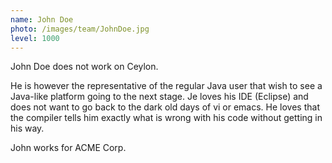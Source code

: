 ```yaml
---
name: John Doe
photo: /images/team/JohnDoe.jpg
level: 1000   
---
```

<!-- level explanation
1: founder and fearless leaders
10: active team with heavy involvement
100: casual contributors
1000: retired

 -->
John Doe does not work on Ceylon.

He is however the representative of the regular Java user that wish to see a Java-like platform going to the next stage. Je loves his IDE (Eclipse) and does not want to go back to the dark old days of vi or emacs. He loves that the compiler tells him exactly what is wrong with his code without getting in his way.

John works for ACME Corp.